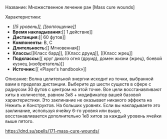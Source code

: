 Название: Множественное лечение ран \[Mass cure wounds] 

Характеристики:
- *[[5 уровень]], [[воплощение]]*
- **Время накладывания:**[[ 1 действие]]
- **Дистанция:**[[ 60 футов]]
- **Компоненты:** В, С
- **Длительность:**[[ Мгновенная]]
- **Классы:**[[Класс  бард]], [[Класс друид]], [[Класс жрец]]
- **Подклассы:**[[ круг дикого огня (друид), домен жизни (жрец), боевой кузнец (изобретатель)]]
- **Источник:**[[ «Player's handbook»]]

Описание:
Волна целительной энергии исходит из точки, выбранной вами в пределах дистанции. Выберите до шести существ в сфере с радиусом 30 футов с центром на этой точке. Все цели восстанавливают хиты в количестве, равном 3к8 + модификатор вашей базовой характеристики. Это заклинание не оказывает никакого эффекта на Нежить и Конструктов.
На больших уровнях. Если вы накладываете это заклинание, используя ячейку 6-го уровня или выше, восстанавливается дополнительно 1к8 хитов за каждый уровень ячейки выше пятого.

https://dnd.su/spells/171-mass-cure-wounds/
